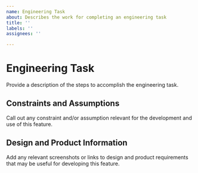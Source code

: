 ```yaml
---
name: Engineering Task
about: Describes the work for completing an engineering task
title: ''
labels: ''
assignees: ''

---
```


# Engineering Task
Provide a description of the steps to accomplish the engineering task. 

## Constraints and Assumptions
Call out any constraint and/or assumption relevant for the development and use of this feature. 

## Design and Product Information
Add any relevant screenshots or links to design and product requirements that may be useful for developing this feature.

